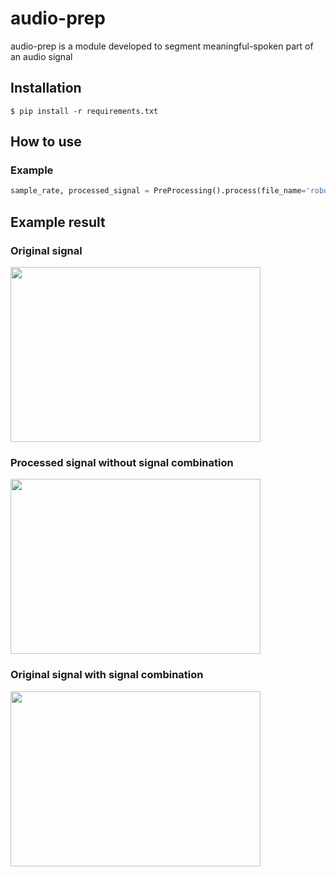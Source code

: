 # audio-prep
audio-prep is a module developed to segment meaningful-spoken part of an audio signal

## Installation

```console
$ pip install -r requirements.txt
```

## How to use

### Example

```Python
sample_rate, processed_signal = PreProcessing().process(file_name='robot-5.wav', combine=False, threshold=0.01)
```

## Example result

### Original signal

<img src="https://user-images.githubusercontent.com/22976651/51966991-b6197600-24a0-11e9-9a1b-edb52b725843.png" width="400" height="280">

### Processed signal without signal combination
<img src="https://user-images.githubusercontent.com/22976651/51967411-d564d300-24a1-11e9-9902-240db5b81ff9.png" width="400" height="280">

### Original signal with signal combination
<img src="https://user-images.githubusercontent.com/22976651/51967434-e0b7fe80-24a1-11e9-96fe-0b14b3a14451.png" width="400" height="280">

